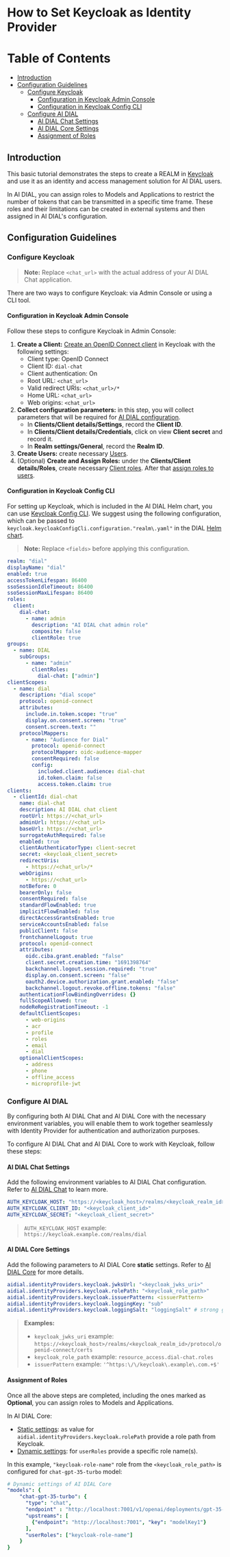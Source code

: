 
<!-- omit from toc -->
# How to Set Keycloak as Identity Provider

<div class="docusaurus-ignore">

<!-- omit from toc -->
# Table of Contents

- [Introduction](#introduction)
- [Configuration Guidelines](#configuration-guidelines)
  - [Configure Keycloak](#configure-keycloak)
    - [Configuration in Keycloak Admin Console](#configuration-in-keycloak-admin-console)
    - [Configuration in Keycloak Config CLI](#configuration-in-keycloak-config-cli)
  - [Configure AI DIAL](#configure-ai-dial)
    - [AI DIAL Chat Settings](#ai-dial-chat-settings)
    - [AI DIAL Core Settings](#ai-dial-core-settings)
    - [Assignment of Roles](#assignment-of-roles)
  
</div>

## Introduction

This basic tutorial demonstrates the steps to create a REALM in [Keycloak](https://www.keycloak.org) and use it as an identity and access management solution for AI DIAL users.

In AI DIAL, you can assign roles to Models and Applications to restrict the number of tokens that can be transmitted in a specific time frame. These roles and their limitations can be created in external systems and then assigned in AI DIAL's configuration.

## Configuration Guidelines

### Configure Keycloak

> **Note:** Replace `<chat_url>` with the actual address of your AI DIAL Chat application.

There are two ways to configure Keycloak: via Admin Console or using a CLI tool.

#### Configuration in Keycloak Admin Console

Follow these steps to configure Keycloak in Admin Console:

1. **Create a Client:** [Create an OpenID Connect client](https://www.keycloak.org/docs/latest/server_admin/#proc-creating-oidc-client_server_administration_guide) in Keycloak with the following settings:
   - Client type: OpenID Connect
   - Client ID: `dial-chat`
   - Client authentication: On
   - Root URL: `<chat_url>`
   - Valid redirect URIs: `<chat_url>/*`
   - Home URL: `<chat_url>`
   - Web origins: `<chat_url>`
2.  **Collect configuration parameters:** in this step, you will collect parameters that will be required for [AI DIAL configuration](#ai-dial-chat-settings).
    - In **Clients/Client details/Settings**, record the **Client ID**.
    - In **Clients/Client details/Credentials**, click on view **Client secret** and record it. 
    - In **Realm settings/General**, record the **Realm ID**.
3. **Create Users:** create necessary [Users](https://www.keycloak.org/docs/latest/server_admin/#proc-creating-user_server_administration_guide).
4. (Optional) **Create and Assign Roles:** under the **Clients/Client details/Roles**, create necessary [Client roles](https://www.keycloak.org/docs/latest/server_admin/#con-client-roles_server_administration_guide). After that [assign roles to users](https://www.keycloak.org/docs/latest/server_admin/#proc-assigning-role-mappings_server_administration_guide).

#### Configuration in Keycloak Config CLI

For setting up Keycloak, which is included in the AI DIAL Helm chart, you can use [Keycloak Config CLI](https://github.com/bitnami/containers/tree/main/bitnami/keycloak-config-cli#configuration). We suggest using the following configuration, which can be passed to `keycloak.keycloakConfigCli.configuration."realm\.yaml"` in the DIAL [Helm chart](https://github.com/epam/ai-dial-helm/blob/56b41d6f3c2148b42bdd12c1dcecc9711e23fd6d/charts/dial/values.yaml#L29). 

> **Note:** Replace `<fields>` before applying this configuration.

  ```yaml
  realm: "dial"
  displayName: "dial"
  enabled: true
  accessTokenLifespan: 86400
  ssoSessionIdleTimeout: 86400
  ssoSessionMaxLifespan: 86400
  roles:
    client:
      dial-chat:
        - name: admin
          description: "AI DIAL chat admin role"
          composite: false
          clientRole: true
  groups:
    - name: DIAL
      subGroups:
        - name: "admin"
          clientRoles:
            dial-chat: ["admin"]
  clientScopes:
    - name: dial
      description: "dial scope"
      protocol: openid-connect
      attributes:
        include.in.token.scope: "true"
        display.on.consent.screen: "true"
        consent.screen.text: ""
      protocolMappers:
        - name: "Audience for Dial"
          protocol: openid-connect
          protocolMapper: oidc-audience-mapper
          consentRequired: false
          config:
            included.client.audience: dial-chat
            id.token.claim: false
            access.token.claim: true
  clients:
    - clientId: dial-chat
      name: dial-chat
      description: AI DIAL chat client
      rootUrl: https://<chat_url>
      adminUrl: https://<chat_url>
      baseUrl: https://<chat_url>
      surrogateAuthRequired: false
      enabled: true
      clientAuthenticatorType: client-secret
      secret: <keycloak_client_secret>
      redirectUris:
        - https://<chat_url>/*
      webOrigins:
        - https://<chat_url>
      notBefore: 0
      bearerOnly: false
      consentRequired: false
      standardFlowEnabled: true
      implicitFlowEnabled: false
      directAccessGrantsEnabled: true
      serviceAccountsEnabled: false
      publicClient: false
      frontchannelLogout: true
      protocol: openid-connect
      attributes:
        oidc.ciba.grant.enabled: "false"
        client.secret.creation.time: "1691398764"
        backchannel.logout.session.required: "true"
        display.on.consent.screen: "false"
        oauth2.device.authorization.grant.enabled: "false"
        backchannel.logout.revoke.offline.tokens: "false"
      authenticationFlowBindingOverrides: {}
      fullScopeAllowed: true
      nodeReRegistrationTimeout: -1
      defaultClientScopes:
        - web-origins
        - acr
        - profile
        - roles
        - email
        - dial
      optionalClientScopes:
        - address
        - phone
        - offline_access
        - microprofile-jwt
  ```

### Configure AI DIAL

By configuring both AI DIAL Chat and AI DIAL Core with the necessary environment variables, you will enable them to work together seamlessly with Identity Provider for authentication and authorization purposes.

To configure AI DIAL Chat and AI DIAL Core to work with Keycloak, follow these steps:

#### AI DIAL Chat Settings

Add the following environment variables to AI DIAL Chat configuration. Refer to [AI DIAL Chat](https://github.com/epam/ai-dial-chat/blob/development/apps/chat/README.md#environment-variables) to learn more.
   
  ```yaml
  AUTH_KEYCLOAK_HOST: "https://<keycloak_host>/realms/<keycloak_realm_id>"
  AUTH_KEYCLOAK_CLIENT_ID: "<keycloak_client_id>"
  AUTH_KEYCLOAK_SECRET: "<keycloak_client_secret>"
  ```
> `AUTH_KEYCLOAK_HOST` example: `https://keycloak.example.com/realms/dial`

#### AI DIAL Core Settings

Add the following parameters to AI DIAL Core **static** settings. Refer to [AI DIAL Core](https://github.com/epam/ai-dial-core?tab=readme-ov-file#static-settings) for more details.
   
  ```yaml
  aidial.identityProviders.keycloak.jwksUrl: "<keycloak_jwks_uri>"
  aidial.identityProviders.keycloak.rolePath: "<keycloak_role_path>"
  aidial.identityProviders.keycloak.issuerPattern: <issuerPattern>
  aidial.identityProviders.keycloak.loggingKey: "sub" 
  aidial.identityProviders.keycloak.loggingSalt: "loggingSalt" # strong generated string
  ```

> **Examples:**    
> - `keycloak_jwks_uri` example: `https://<keycloak_host>/realms/<keycloak_realm_id>/protocol/openid-connect/certs`
> - `keycloak_role_path` example: `resource_access.dial-chat.roles`
> - `issuerPattern` example: `'^https:\/\/keycloak\.example\.com.+$'`

#### Assignment of Roles

Once all the above steps are completed, including the ones marked as **Optional**, you can assign roles to Models and Applications.

In AI DIAL Core:

* [Static settings](https://github.com/epam/ai-dial-core?tab=readme-ov-file#static-settings): as value for `aidial.identityProviders.keycloak.rolePath` provide a role path from Keycloak.
* [Dynamic settings](https://github.com/epam/ai-dial-core?tab=readme-ov-file#dynamic-settings): for `userRoles` provide a specific role name(s). 

In this example, `"keycloak-role-name"` role from the `<keycloak_role_path>` is configured for `chat-gpt-35-turbo` model:

```yaml
# Dynamic settings of AI DIAL Core
"models": {
    "chat-gpt-35-turbo": {
      "type": "chat",
      "endpoint" : "http://localhost:7001/v1/openai/deployments/gpt-35-turbo/chat/completions",
      "upstreams": [
        {"endpoint": "http://localhost:7001", "key": "modelKey1"}
      ],
      "userRoles": ["keycloak-role-name"]
    }
}
```
